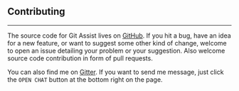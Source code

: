 ## Contributing

---

The source code for Git Assist lives on [GitHub](https://github.com/morningspace/git-assist). If you hit a bug, have an idea for a new feature, or want to suggest some other kind of change, welcome to open an issue detailing your problem or your suggestion. Also welcome source code contribution in form of pull requests.

You can also find me on [Gitter](https://gitter.im/morningspace/community). If you want to send me message, just click the `OPEN CHAT` button at the bottom right on the page.
